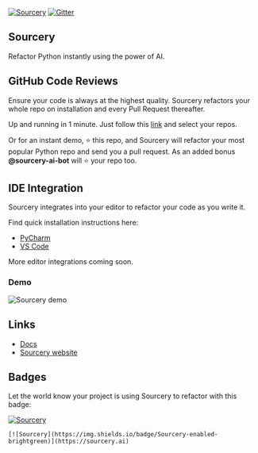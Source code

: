 [![Sourcery](https://img.shields.io/badge/Sourcery-enabled-brightgreen)](https://sourcery.ai)  [![Gitter](https://badges.gitter.im/sourcery-ai/sourcery.svg)](https://gitter.im/sourcery-ai/sourcery)

## Sourcery
Refactor Python instantly using the power of AI.

## GitHub Code Reviews

Ensure your code is always at the highest quality. Sourcery refactors your whole repo on installation and every Pull Request thereafter.

Up and running in 1 minute. Just follow this [link](https://github.com/apps/sourcery-ai/installations/new) and select your repos.

Or for an instant demo, ⭐ this repo, and Sourcery will refactor your most popular Python repo and send you a pull request. As an added bonus **@sourcery-ai-bot** will ⭐ your repo too.

## IDE Integration
Sourcery integrates into your editor to refactor your code as you write it.

Find quick installation instructions here:
- [PyCharm](https://sourcery.ai/download/?editor=pycharm)
- [VS Code](https://sourcery.ai/download/?editor=vscode)

More editor integrations coming soon.

### Demo

![Sourcery demo](sourcery-demo.gif)

## Links
- [Docs](https://docs.sourcery.ai)
- [Sourcery website](https://sourcery.ai)

## Badges
Let the world know your project is using Sourcery to refactor with this badge:

[![Sourcery](https://img.shields.io/badge/Sourcery-enabled-brightgreen)](https://sourcery.ai)

    [![Sourcery](https://img.shields.io/badge/Sourcery-enabled-brightgreen)](https://sourcery.ai)
